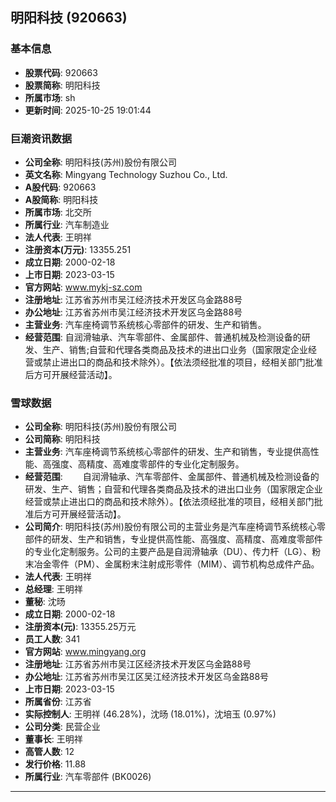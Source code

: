 ## 明阳科技 (920663)

### 基本信息

- **股票代码**: 920663
- **股票简称**: 明阳科技
- **所属市场**: sh
- **更新时间**: 2025-10-25 19:01:44

### 巨潮资讯数据

- **公司全称**: 明阳科技(苏州)股份有限公司
- **英文名称**: Mingyang Technology Suzhou Co., Ltd.
- **A股代码**: 920663
- **A股简称**: 明阳科技
- **所属市场**: 北交所
- **所属行业**: 汽车制造业
- **法人代表**: 王明祥
- **注册资本(万元)**: 13355.251
- **成立日期**: 2000-02-18
- **上市日期**: 2023-03-15
- **官方网站**: www.mykj-sz.com
- **注册地址**: 江苏省苏州市吴江经济技术开发区乌金路88号
- **办公地址**: 江苏省苏州市吴江经济技术开发区乌金路88号
- **主营业务**: 汽车座椅调节系统核心零部件的研发、生产和销售。
- **经营范围**: 自润滑轴承、汽车零部件、金属部件、普通机械及检测设备的研发、生产、销售;自营和代理各类商品及技术的进出口业务（国家限定企业经营或禁止进出口的商品和技术除外）。【依法须经批准的项目，经相关部门批准后方可开展经营活动】。

### 雪球数据

- **公司全称**: 明阳科技(苏州)股份有限公司
- **公司简称**: 明阳科技
- **主营业务**: 汽车座椅调节系统核心零部件的研发、生产和销售，专业提供高性能、高强度、高精度、高难度零部件的专业化定制服务。
- **经营范围**: 　　自润滑轴承、汽车零部件、金属部件、普通机械及检测设备的研发、生产、销售；自营和代理各类商品及技术的进出口业务（国家限定企业经营或禁止进出口的商品和技术除外）。【依法须经批准的项目，经相关部门批准后方可开展经营活动】。
- **公司简介**: 明阳科技(苏州)股份有限公司的主营业务是汽车座椅调节系统核心零部件的研发、生产和销售，专业提供高性能、高强度、高精度、高难度零部件的专业化定制服务。公司的主要产品是自润滑轴承（DU）、传力杆（LG）、粉末冶金零件（PM）、金属粉末注射成形零件（MIM）、调节机构总成件产品。
- **法人代表**: 王明祥
- **总经理**: 王明祥
- **董秘**: 沈旸
- **成立日期**: 2000-02-18
- **注册资本(元)**: 13355.25万元
- **员工人数**: 341
- **官方网站**: www.mingyang.org
- **注册地址**: 江苏省苏州市吴江区经济技术开发区乌金路88号
- **办公地址**: 江苏省苏州市吴江区吴江经济技术开发区乌金路88号
- **上市日期**: 2023-03-15
- **所属省份**: 江苏省
- **实际控制人**: 王明祥 (46.28%)，沈旸 (18.01%)，沈培玉 (0.97%)
- **公司分类**: 民营企业
- **董事长**: 王明祥
- **高管人数**: 12
- **发行价格**: 11.88
- **所属行业**: 汽车零部件 (BK0026)

---